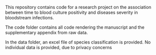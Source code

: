 This repository contains code for a research project on the association between time to blood culture positivity and diseases severity in bloodstream infections.

The code folder contains all code rendering the manuscript and the supplementary appendix from raw data. 

In the data folder, an excel file of species classification is provided. No individual data is provided, due to privacy concerns
